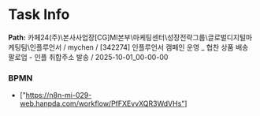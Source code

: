 # Task Info

**Path:** 카페24(주)\본사사업장\[CG]MI본부\마케팅센터\성장전략그룹\글로벌디지털마케팅팀\인플루언서 / mychen / [342274] 인플루언서 캠페인 운영 _ 협찬 상품 배송 팔로업 - 인플 취합주소 발송 / 2025-10-01_00-00-00

### BPMN
- ["https://n8n-mi-029-web.hanpda.com/workflow/PfFXEvvXQR3WdVHs"]

